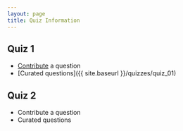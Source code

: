 ```yaml
---
layout: page
title: Quiz Information
---
```


## Quiz 1
- [Contribute](https://docs.google.com/forms/d/1UNvxtCZqBx5t1U298onEvyaaSQOtS0XZa27auoDySmc/viewform) a question
- [Curated questions]({{ site.baseurl }}/quizzes/quiz_01)

## Quiz 2
- Contribute a question
- Curated questions

